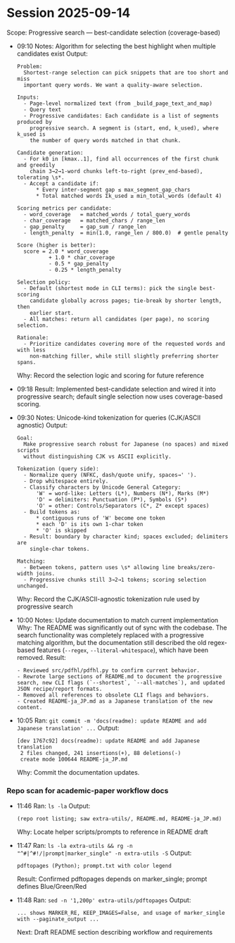 # Session 2025-09-14

Scope: Progressive search — best-candidate selection (coverage-based)

- 09:10 Notes: Algorithm for selecting the best highlight when multiple candidates exist
  Output:
  ```text
  Problem:
    Shortest-range selection can pick snippets that are too short and miss
    important query words. We want a quality-aware selection.

  Inputs:
    - Page-level normalized text (from _build_page_text_and_map)
    - Query text
    - Progressive candidates: Each candidate is a list of segments produced by
      progressive search. A segment is (start, end, k_used), where k_used is
      the number of query words matched in that chunk.

  Candidate generation:
    - For k0 in [kmax..1], find all occurrences of the first chunk and greedily
      chain 3→2→1-word chunks left-to-right (prev_end-based), tolerating \s*.
    - Accept a candidate if:
        * Every inter-segment gap ≤ max_segment_gap_chars
        * Total matched words Σk_used ≥ min_total_words (default 4)

  Scoring metrics per candidate:
    - word_coverage   = matched_words / total_query_words
    - char_coverage   = matched_chars / range_len
    - gap_penalty     = gap_sum / range_len
    - length_penalty  = min(1.0, range_len / 800.0)  # gentle penalty

  Score (higher is better):
    score = 2.0 * word_coverage
            + 1.0 * char_coverage
            - 0.5 * gap_penalty
            - 0.25 * length_penalty

  Selection policy:
    - Default (shortest mode in CLI terms): pick the single best-scoring
      candidate globally across pages; tie-break by shorter length, then
      earlier start.
    - All matches: return all candidates (per page), no scoring selection.

  Rationale:
    - Prioritize candidates covering more of the requested words and with less
      non-matching filler, while still slightly preferring shorter spans.
  ```
  Why: Record the selection logic and scoring for future reference

- 09:18 Result: Implemented best-candidate selection and wired it into
  progressive search; default single selection now uses coverage-based scoring.

- 09:30 Notes: Unicode-kind tokenization for queries (CJK/ASCII agnostic)
  Output:
  ```text
  Goal:
    Make progressive search robust for Japanese (no spaces) and mixed scripts
    without distinguishing CJK vs ASCII explicitly.

  Tokenization (query side):
    - Normalize query (NFKC, dash/quote unify, spaces→' ').
    - Drop whitespace entirely.
    - Classify characters by Unicode General Category:
        'W' = word-like: Letters (L*), Numbers (N*), Marks (M*)
        'D' = delimiters: Punctuation (P*), Symbols (S*)
        'O' = other: Controls/Separators (C*, Z* except spaces)
    - Build tokens as:
        * contiguous runs of 'W' become one token
        * each 'D' is its own 1-char token
        * 'O' is skipped
    - Result: boundary by character kind; spaces excluded; delimiters are
      single-char tokens.

  Matching:
    - Between tokens, pattern uses \s* allowing line breaks/zero-width joins.
    - Progressive chunks still 3→2→1 tokens; scoring selection unchanged.
  ```
  Why: Record the CJK/ASCII-agnostic tokenization rule used by progressive search

- 10:00 Notes: Update documentation to match current implementation
  Why: The README was significantly out of sync with the codebase. The search functionality was completely replaced with a progressive matching algorithm, but the documentation still described the old regex-based features (`--regex`, `--literal-whitespace`), which have been removed.
  Result:
  ```text
  - Reviewed src/pdfhl/pdfhl.py to confirm current behavior.
  - Rewrote large sections of README.md to document the progressive search, new CLI flags (`--shortest`, `--all-matches`), and updated JSON recipe/report formats.
  - Removed all references to obsolete CLI flags and behaviors.
  - Created README-ja_JP.md as a Japanese translation of the new content.
  ```

- 10:05 Ran: `git commit -m 'docs(readme): update README and add Japanese translation' ...`
  Output:
  ```text
  [dev 1767c92] docs(readme): update README and add Japanese translation
   2 files changed, 241 insertions(+), 88 deletions(-)
   create mode 100644 README-ja_JP.md
  ```
  Why: Commit the documentation updates.

### Repo scan for academic-paper workflow docs

- 11:46 Ran: `ls -la`
  Output:
  ```text
  (repo root listing; saw extra-utils/, README.md, README-ja_JP.md)
  ```
  Why: Locate helper scripts/prompts to reference in README draft

- 11:47 Ran: `ls -la extra-utils && rg -n "^#|^#!/|prompt|marker_single" -n extra-utils -S`
  Output:
  ```text
  pdftopages (Python); prompt.txt with color legend
  ```
  Result: Confirmed pdftopages depends on marker_single; prompt defines Blue/Green/Red

- 11:48 Ran: `sed -n '1,200p' extra-utils/pdftopages`
  Output:
  ```text
  ... shows MARKER_RE, KEEP_IMAGES=False, and usage of marker_single with --paginate_output ...
  ```
  Next: Draft README section describing workflow and requirements
